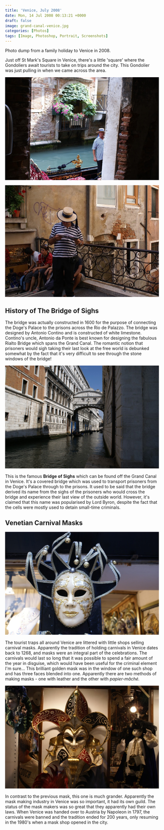 ```yaml
---
title: 'Venice, July 2008'
date: Mon, 14 Jul 2008 00:13:21 +0000
draft: false
image: grand-canal-venice.jpg
categories: [Photos]
tags: [Image, Photoshop, Portrait, Screenshots]
---
```


Photo dump from a family holiday to Venice in 2008.
<!--more-->

Just off St Mark's Square in Venice, there's a little 'square' where the Gondoliers await tourists to take on trips around the city. This Gondolier was just pulling in when we came across the area.

![Venice: Gondolier on a break](gondolier.jpg)

![Gondolier waiting on a fare](gondolier-reading-paper.jpg)

## History of The Bridge of Sighs

The bridge was actually constructed in 1600 for the purpose of connecting the Doge's Palace to the prisons across the Rio de Palazzo. The bridge was designed by Antonio Contino and is constructed of white limestone. Contino's uncle, Antonio da Ponte is best known for designing the fabulous Rialto Bridge which spans the Grand Canal. The romantic notion that prisoners would sigh taking their last look at the free world is debunked somewhat by the fact that it's very difficult to see through the stone windows of the bridge!

![Bridge of Sighs, Venice](bridge-of-sighs.jpg)

This is the famous **Bridge of Sighs** which can be found off the Grand Canal in Venice. It's a covered bridge which was used to transport prisoners from the Doge's Palace through to the prisons. It used to be said that the bridge derived its name from the sighs of the prisoners who would cross the bridge and experience their last view of the outside world. However, it's claimed that this name was popularised by Lord Byron, despite the fact that the cells were mostly used to detain small-time criminals.

## Venetian Carnival Masks

![Venetian carnival mask](venetian-mask-01.jpg) 

The tourist traps all around Venice are littered with little shops selling carnival masks. Apparently the tradition of holding carnivals in Venice dates back to 1268, and masks were an integral part of the celebrations. The carnivals would last so long that it was possible to spend a fair amount of the year in disguise, which would have been useful for the criminal element I'm sure... This brilliant golden mask was in the window of one such shop and has three faces blended into one. Apparently there are two methods of making masks - one with leather and the other with _papier-mâché._

![Venetian Carnival Mask from Venice](venetian-mask-02.jpg)

In contrast to the previous mask, this one is much grander. Apparently the mask making industry in Venice was so important, it had its own guild. The status of the mask makers was so great that they apparently had their own laws. When Venice was handed over to Austria by Napoleon in 1797, the carnivals were banned and the tradition ended for 200 years, only resuming in the 1980's when a mask shop opened in the city.
